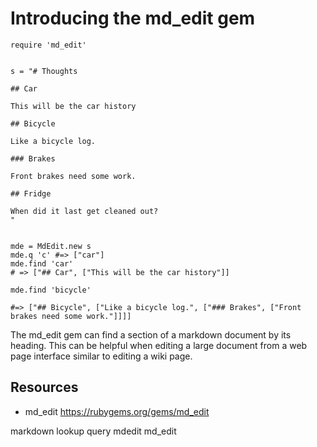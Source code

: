 # Introducing the md_edit gem

    require 'md_edit'


    s = "# Thoughts

    ## Car

    This will be the car history

    ## Bicycle

    Like a bicycle log.

    ### Brakes

    Front brakes need some work.

    ## Fridge

    When did it last get cleaned out?
    "


    mde = MdEdit.new s
    mde.q 'c' #=> ["car"]
    mde.find 'car'
    # => ["## Car", ["This will be the car history"]] 

    mde.find 'bicycle'

    #=> ["## Bicycle", ["Like a bicycle log.", ["### Brakes", ["Front brakes need some work."]]]] 


The md_edit gem can find a section of a markdown document by its heading. This can be helpful when editing a large document from a web page interface similar to editing a wiki page.


## Resources

* md_edit https://rubygems.org/gems/md_edit

markdown lookup query mdedit md_edit
